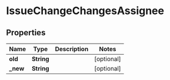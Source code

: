 # IssueChangeChangesAssignee

## Properties
Name | Type | Description | Notes
------------ | ------------- | ------------- | -------------
**old** | **String** |  |  [optional]
**_new** | **String** |  |  [optional]
